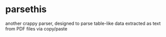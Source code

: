 # parsethis
another crappy parser, designed to parse table-like data extracted as text from PDF files via copy/paste
